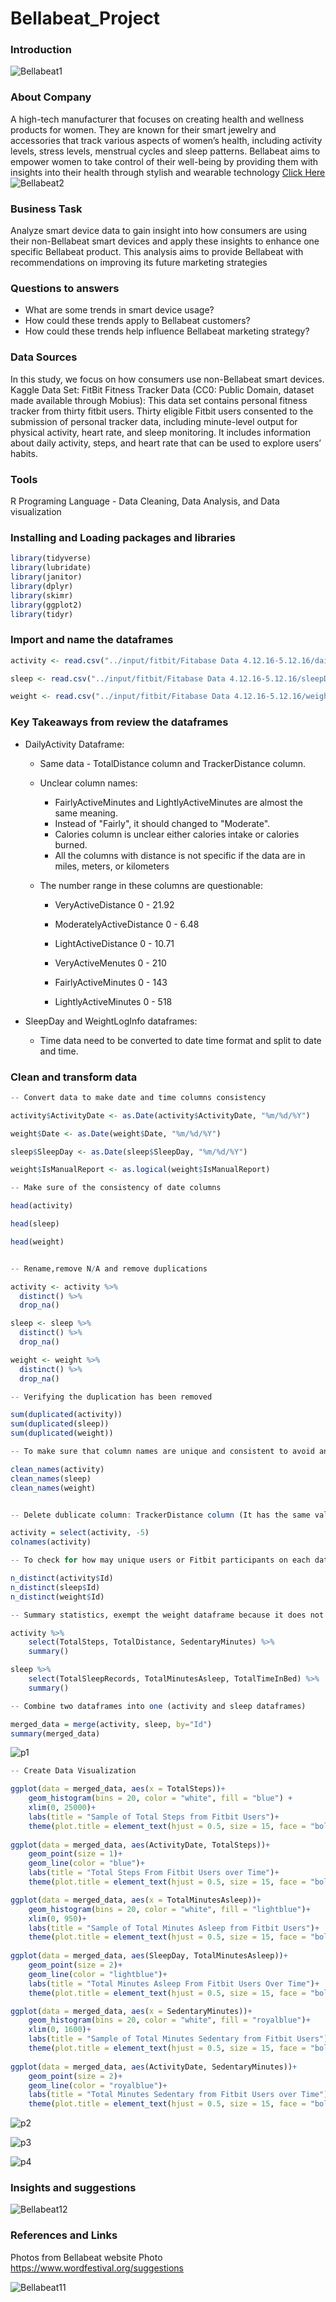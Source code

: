 # Bellabeat_Project

### Introduction
![Bellabeat1](https://github.com/NanManee/Bellabeat-Project/assets/156528525/3f151db0-5230-4606-9327-4052ef684a97)

### About Company

A high-tech manufacturer that focuses on creating health and wellness products for women. They are known for their smart jewelry and accessories that track various aspects of women’s health, including activity levels, stress levels, menstrual cycles and sleep patterns. Bellabeat aims to empower women to take control of their well-being by providing them with insights into their health through stylish and wearable technology [Click Here](https://bellabeat.com)
![Bellabeat2](https://github.com/NanManee/Bellabeat-Project/assets/156528525/55cda1f2-15b8-4749-b368-fa75794fba07)

### Business Task

Analyze smart device data to gain insight into how consumers are using their non-Bellabeat smart devices and apply these insights to enhance one specific Bellabeat product. This analysis aims to provide Bellabeat with recommendations on improving its future marketing strategies

### Questions to answers

- What are some trends in smart device usage?
- How could these trends apply to Bellabeat customers?
- How could these trends help influence Bellabeat marketing strategy?

### Data Sources

In this study, we focus on how consumers use non-Bellabeat smart devices. Kaggle Data Set: FitBit Fitness Tracker Data (CC0: Public Domain, dataset made available through Mobius): This data set contains personal fitness tracker from thirty fitbit users. Thirty eligible Fitbit users consented to the submission of personal tracker data, including minute-level output for physical activity, heart rate, and sleep monitoring. It includes information about daily activity, steps, and heart rate that can be used to explore users’ habits.

### Tools 

R Programing Language - Data Cleaning, Data Analysis, and Data visualization


### Installing and Loading packages and libraries

```r
library(tidyverse)
library(lubridate)
library(janitor)
library(dplyr)
library(skimr)
library(ggplot2)
library(tidyr)
```

### Import and name the dataframes

```r
activity <- read.csv("../input/fitbit/Fitabase Data 4.12.16-5.12.16/dailyActivity_merged.csv")

sleep <- read.csv("../input/fitbit/Fitabase Data 4.12.16-5.12.16/sleepDay_merged.csv")

weight <- read.csv("../input/fitbit/Fitabase Data 4.12.16-5.12.16/weightLogInfo_merged.csv")
```

### Key Takeaways from review the dataframes

* DailyActivity Dataframe:
  - Same data - TotalDistance column and TrackerDistance column.
  - Unclear column names:
    - FairlyActiveMinutes and LightlyActiveMinutes are almost the same meaning.
    - Instead of "Fairly", it should changed to "Moderate".
    - Calories column is unclear either calories intake or calories burned.
    - All the columns with distance is not specific if the data are in miles, meters, or kilometers
  - The number range in these columns are questionable:

    - VeryActiveDistance       0 - 21.92
    - ModeratelyActiveDistance 0 - 6.48
    - LightActiveDistance      0 - 10.71

    - VeryActiveMenutes        0 - 210
    - FairlyActiveMinutes      0 - 143
    - LightlyActiveMinutes     0 - 518

* SleepDay and WeightLogInfo dataframes:

  - Time data need to be converted to date time format and split to date and time.


### Clean and transform data    
    
```r
-- Convert data to make date and time columns consistency

activity$ActivityDate <- as.Date(activity$ActivityDate, "%m/%d/%Y")

weight$Date <- as.Date(weight$Date, "%m/%d/%Y")

sleep$SleepDay <- as.Date(sleep$SleepDay, "%m/%d/%Y")

weight$IsManualReport <- as.logical(weight$IsManualReport)
```

```r
-- Make sure of the consistency of date columns

head(activity)

head(sleep)

head(weight)
```


```r

-- Rename,remove N/A and remove duplications

activity <- activity %>%
  distinct() %>%
  drop_na()

sleep <- sleep %>%
  distinct() %>%
  drop_na()

weight <- weight %>%
  distinct() %>%
  drop_na()
```

```r
-- Verifying the duplication has been removed

sum(duplicated(activity))
sum(duplicated(sleep))
sum(duplicated(weight))
```

```r
-- To make sure that column names are unique and consistent to avoid any errors

clean_names(activity)
clean_names(sleep)
clean_names(weight)
```

```r

-- Delete dublicate column: TrackerDistance column (It has the same values as TotalDistance column)

activity = select(activity, -5) 
colnames(activity)
```

```r
-- To check for how may unique users or Fitbit participants on each dataframe

n_distinct(activity$Id)
n_distinct(sleep$Id)
n_distinct(weight$Id)
```

```r
-- Summary statistics, exempt the weight dataframe because it does not have enough unigue users for analysis

activity %>%
    select(TotalSteps, TotalDistance, SedentaryMinutes) %>%
    summary()

sleep %>%
    select(TotalSleepRecords, TotalMinutesAsleep, TotalTimeInBed) %>%
    summary()
```

```r
-- Combine two dataframes into one (activity and sleep dataframes)

merged_data = merge(activity, sleep, by="Id")
summary(merged_data)
```
![p1](https://github.com/NanManee/Bellabeat-Project/assets/156528525/fff22921-1282-482e-a58d-a87d91c8fc97)

```r
-- Create Data Visualization

ggplot(data = merged_data, aes(x = TotalSteps))+
    geom_histogram(bins = 20, color = "white", fill = "blue") +
    xlim(0, 25000)+
    labs(title = "Sample of Total Steps from Fitbit Users")+
    theme(plot.title = element_text(hjust = 0.5, size = 15, face = "bold"))
​
ggplot(data = merged_data, aes(ActivityDate, TotalSteps))+
    geom_point(size = 1)+
    geom_line(color = "blue")+
    labs(title = "Total Steps From Fitbit Users over Time")+
    theme(plot.title = element_text(hjust = 0.5, size = 15, face = "bold"))

ggplot(data = merged_data, aes(x = TotalMinutesAsleep))+
    geom_histogram(bins = 20, color = "white", fill = "lightblue")+
    xlim(0, 950)+
    labs(title = "Sample of Total Minutes Asleep from Fitbit Users")+
    theme(plot.title = element_text(hjust = 0.5, size = 15, face = "bold"))
​
ggplot(data = merged_data, aes(SleepDay, TotalMinutesAsleep))+
    geom_point(size = 2)+
    geom_line(color = "lightblue")+
    labs(title = "Total Minutes Asleep From Fitbit Users Over Time")+
    theme(plot.title = element_text(hjust = 0.5, size = 15, face = "bold"))

ggplot(data = merged_data, aes(x = SedentaryMinutes))+
    geom_histogram(bins = 20, color = "white", fill = "royalblue")+
    xlim(0, 1600)+
    labs(title = "Sample of Total Minutes Sedentary from Fitbit Users")+
    theme(plot.title = element_text(hjust = 0.5, size = 15, face = "bold"))
    
ggplot(data = merged_data, aes(ActivityDate, SedentaryMinutes))+
    geom_point(size = 2)+
    geom_line(color = "royalblue")+
    labs(title = "Total Minutes Sedentary from Fitbit Users over Time")+
    theme(plot.title = element_text(hjust = 0.5, size = 15, face = "bold"))  
```

​![p2](https://github.com/NanManee/Bellabeat-Project/assets/156528525/186b06ca-0051-4f0d-97c8-ba34ee70887a)

​![p3](https://github.com/NanManee/Bellabeat-Project/assets/156528525/d06e3114-dcb1-434d-9ee4-e7740e396ab3)

![p4](https://github.com/NanManee/Bellabeat-Project/assets/156528525/258f2f3d-993a-41ec-9247-d4e7bb013fcf)




### Insights and suggestions

![Bellabeat12](https://github.com/NanManee/Bellabeat-Project/assets/156528525/e33dbed6-5772-45b2-87d1-51cb0c1c0a0e)

### References and Links
Photos from Bellabeat website
Photo https://www.wordfestival.org/suggestions



![Bellabeat11](https://github.com/NanManee/Bellabeat-Project/assets/156528525/d86662c0-675b-4de7-b14b-f9865bf056f8)
